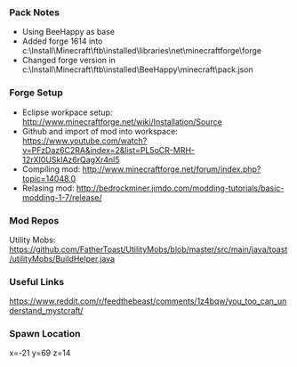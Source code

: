 ### Pack Notes
* Using BeeHappy as base
* Added forge 1614 into c:\Install\Minecraft\ftb\installed\libraries\net\minecraftforge\forge
* Changed forge version in c:\Install\Minecraft\ftb\installed\BeeHappy\minecraft\pack.json


### Forge Setup
* Eclipse workpace setup: http://www.minecraftforge.net/wiki/Installation/Source
* Github and import of mod into workspace: https://www.youtube.com/watch?v=PFzDaz6C2RA&index=2&list=PL5oCR-MRH-12rXI0USklAz6rQagXr4nl5
* Compiling mod: http://www.minecraftforge.net/forum/index.php?topic=14048.0
* Relasing mod: http://bedrockminer.jimdo.com/modding-tutorials/basic-modding-1-7/release/


### Mod Repos
Utility Mobs: https://github.com/FatherToast/UtilityMobs/blob/master/src/main/java/toast/utilityMobs/BuildHelper.java

### Useful Links
https://www.reddit.com/r/feedthebeast/comments/1z4bqw/you_too_can_understand_mystcraft/

### Spawn Location
x=-21
y=69
z=14
